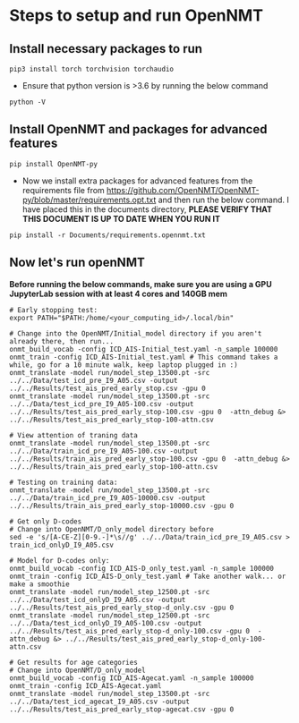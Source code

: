 # Steps to setup and run OpenNMT

## Install necessary packages to run
```
pip3 install torch torchvision torchaudio
```

* Ensure that python version is >3.6 by running the below command

```
python -V
```

## Install OpenNMT and packages for advanced features
```
pip install OpenNMT-py
```

* Now we install extra packages for advanced features from the requirements file from https://github.com/OpenNMT/OpenNMT-py/blob/master/requirements.opt.txt and then run the below command. I have placed this in the documents directory, **PLEASE VERIFY THAT THIS DOCUMENT IS UP TO DATE WHEN YOU RUN IT**

```
pip install -r Documents/requirements.opennmt.txt
```

## Now let's run openNMT
**Before running the below commands, make sure you are using a GPU JupyterLab session with at least 4 cores and 140GB mem**
```
# Early stopping test:
export PATH="$PATH:/home/<your_computing_id>/.local/bin"

# Change into the OpenNMT/Initial_model directory if you aren't already there, then run...
onmt_build_vocab -config ICD_AIS-Initial_test.yaml -n_sample 100000
onmt_train -config ICD_AIS-Initial_test.yaml # This command takes a while, go for a 10 minute walk, keep laptop plugged in :)
onmt_translate -model run/model_step_13500.pt -src ../../Data/test_icd_pre_I9_A05.csv -output ../../Results/test_ais_pred_early_stop.csv -gpu 0 
onmt_translate -model run/model_step_13500.pt -src ../../Data/test_icd_pre_I9_A05-100.csv -output ../../Results/test_ais_pred_early_stop-100.csv -gpu 0  -attn_debug &> ../../Results/test_ais_pred_early_stop-100-attn.csv

# View attention of traning data
onmt_translate -model run/model_step_13500.pt -src ../../Data/train_icd_pre_I9_A05-100.csv -output ../../Results/train_ais_pred_early_stop-100.csv -gpu 0  -attn_debug &> ../../Results/train_ais_pred_early_stop-100-attn.csv

# Testing on training data:
onmt_translate -model run/model_step_13500.pt -src ../../Data/train_icd_pre_I9_A05-10000.csv -output ../../Results/train_ais_pred_early_stop-10000.csv -gpu 0

# Get only D-codes
# Change into OpenNMT/D_only_model directory before
sed -e 's/[A-CE-Z][0-9.-]*\s//g' ../../Data/train_icd_pre_I9_A05.csv > train_icd_onlyD_I9_A05.csv

# Model for D-codes only:
onmt_build_vocab -config ICD_AIS-D_only_test.yaml -n_sample 100000
onmt_train -config ICD_AIS-D_only_test.yaml # Take another walk... or make a smoothie
onmt_translate -model run/model_step_12500.pt -src ../../Data/test_icd_onlyD_I9_A05.csv -output ../../Results/test_ais_pred_early_stop-d_only.csv -gpu 0 
onmt_translate -model run/model_step_12500.pt -src ../../Data/test_icd_onlyD_I9_A05-100.csv -output ../../Results/test_ais_pred_early_stop-d_only-100.csv -gpu 0  -attn_debug &> ../../Results/test_ais_pred_early_stop-d_only-100-attn.csv

# Get results for age categories
# Change into OpenNMT/D_only_model
onmt_build_vocab -config ICD_AIS-Agecat.yaml -n_sample 100000
onmt_train -config ICD_AIS-Agecat.yaml
onmt_translate -model run/model_step_13500.pt -src ../../Data/test_icd_agecat_I9_A05.csv -output ../../Results/test_ais_pred_early_stop-agecat.csv -gpu 0 
```

